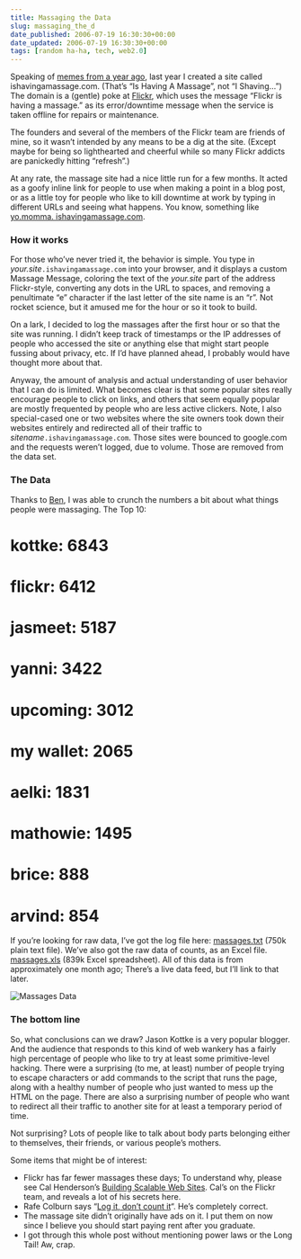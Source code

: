 ```yaml
---
title: Massaging the Data
slug: massaging_the_d
date_published: 2006-07-19 16:30:30+00:00
date_updated: 2006-07-19 16:30:30+00:00
tags: [random ha-ha, tech, web2.0]
---
```

Speaking of [memes from a year ago](/2006/07/18/the_goatse_tshi), last year I created a site called ishavingamassage.com. (That’s “Is Having A Massage”, not “I Shaving…”) The domain is a (gentle) poke at [Flickr](http://www.flickr.com/), which uses the message “Flickr is having a massage.” as its error/downtime message when the service is taken offline for repairs or maintenance.

The founders and several of the members of the Flickr team are friends of mine, so it wasn’t intended by any means to be a dig at the site. (Except maybe for being so lighthearted and cheerful while so many Flickr addicts are panickedly hitting “refresh”.)

At any rate, the massage site had a nice little run for a few months. It acted as a goofy inline link for people to use when making a point in a blog post, or as a little toy for people who like to kill downtime at work by typing in different URLs and seeing what happens. You know, something like [yo.momma. ishavingamassage.com](http://yo.momma.ishavingamassage.com/).

### How it works

For those who’ve never tried it, the behavior is simple. You type in *your.site*`.ishavingamassage.com` into your browser, and it displays a custom Massage Message, coloring the text of the *your.site* part of the address Flickr-style, converting any dots in the URL to spaces, and removing a penultimate “e” character if the last letter of the site name is an “r”. Not rocket science, but it amused me for the hour or so it took to build.

On a lark, I decided to log the massages after the first hour or so that the site was running. I didn’t keep track of timestamps or the IP addresses of people who accessed the site or anything else that might start people fussing about privacy, etc. If I’d have planned ahead, I probably would have thought more about that.

Anyway, the amount of analysis and actual understanding of user behavior that I can do is limited. What becomes clear is that some popular sites really encourage people to click on links, and others that seem equally popular are mostly frequented by people who are less active clickers. Note, I also special-cased one or two websites where the site owners took down their websites entirely and redirected all of their traffic to *sitename*`.ishavingamassage.com`. Those sites were bounced to google.com and the requests weren’t logged, due to volume. Those are removed from the data set.

### The Data

Thanks to [Ben](http://btrott.vox.com/), I was able to crunch the numbers a bit about what things people were massaging. The Top 10:

# kottke: 6843

# flickr: 6412

# jasmeet: 5187

# yanni: 3422

# upcoming: 3012

# my wallet: 2065

# aelki: 1831

# mathowie: 1495

# brice: 888

# arvind: 854

If you’re looking for raw data, I’ve got the log file here: [massages.txt](/massages.txt) (750k plain text file). We’ve also got the raw data of counts, as an Excel file. [massages.xls](/massages.xls) (839k Excel spreadsheet). All of this data is from approximately one month ago; There’s a live data feed, but I’ll link to that later.

![Massages Data](https://cdn.glitch.global/71e5579f-aba0-499a-b200-01549a2a80ce/massages.png?v=1730095160828)

### The bottom line

So, what conclusions can we draw? Jason Kottke is a very popular blogger. And the audience that responds to this kind of web wankery has a fairly high percentage of people who like to try at least some primitive-level hacking. There were a surprising (to me, at least) number of people trying to escape characters or add commands to the script that runs the page, along with a healthy number of people who just wanted to mess up the HTML on the page. There are also a surprising number of people who want to redirect all their traffic to another site for at least a temporary period of time.

Not surprising? Lots of people like to talk about body parts belonging either to themselves, their friends, or various people’s mothers.

Some items that might be of interest:

- Flickr has far fewer massages these days; To understand why, please see Cal Henderson’s [Building Scalable Web Sites](http://www.amazon.com/exec/obidos/ASIN/0596102356/2020-20). Cal’s on the Flickr team, and reveals a lot of his secrets here.
- Rafe Colburn says “[Log it, don’t count it](http://rc3.org/2006/07/log_it_dont_cou.php)“. He’s completely correct.
- The massage site didn’t originally have ads on it. I put them on now since I believe you should start paying rent after you graduate.
- I got through this whole post without mentioning power laws or the Long Tail! Aw, crap.

